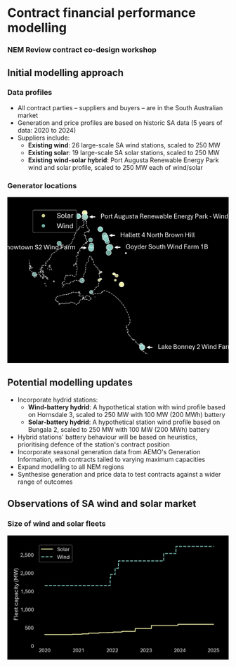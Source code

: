 # Contract financial performance modelling

### **NEM Review contract co-design workshop**

## Initial modelling approach

### Data profiles

* All contract parties – suppliers and buyers – are in the South Australian market
* Generation and price profiles are based on historic SA data (5 years of data: 2020 to 2024)
* Suppliers include:
  - **Existing wind**: 26 large-scale SA wind stations, scaled to 250 MW
  - **Existing solar**: 19 large-scale SA solar stations, scaled to 250 MW
  - **Existing wind-solar hybrid**: Port Augusta Renewable Energy Park wind and solar profile, scaled to 250 MW each of wind/solar

### Generator locations

![Generator locations](./charts/sa_generator_locations.png)

## Potential modelling updates

* Incorporate hydrid stations: 
  - **Wind-battery hydrid**: A hypothetical station with wind profile based on Hornsdale 3, scaled to 250 MW with 100 MW (200 MWh) battery
  - **Solar-battery hydrid**: A hypothetical station wind profile based on Bungala 2, scaled to 250 MW with 100 MW (200 MWh) battery
* Hybrid stations' battery behaviour will be based on heuristics, prioritising defence of the station's contract position
* Incorporate seasonal generation data from AEMO's Generation Information, with contracts tailed to varying maximum capacities 
* Expand modelling to all NEM regions
* Synthesise generation and price data to test contracts against a wider range of outcomes

## Observations of SA wind and solar market

### Size of wind and solar fleets

![Generator locations](./charts/growth_of_sa_fleet.png)

